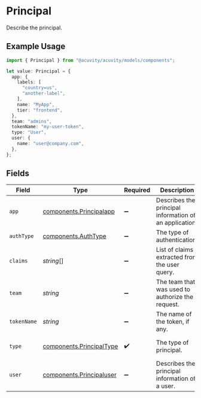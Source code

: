 # Principal

Describe the principal.

## Example Usage

```typescript
import { Principal } from "@acuvity/acuvity/models/components";

let value: Principal = {
  app: {
    labels: [
      "country=us",
      "another-label",
    ],
    name: "MyApp",
    tier: "frontend",
  },
  team: "admins",
  tokenName: "my-user-token",
  type: "User",
  user: {
    name: "user@company.com",
  },
};
```

## Fields

| Field                                                                | Type                                                                 | Required                                                             | Description                                                          | Example                                                              |
| -------------------------------------------------------------------- | -------------------------------------------------------------------- | -------------------------------------------------------------------- | -------------------------------------------------------------------- | -------------------------------------------------------------------- |
| `app`                                                                | [components.Principalapp](../../models/components/principalapp.md)   | :heavy_minus_sign:                                                   | Describes the principal information of an application.               |                                                                      |
| `authType`                                                           | [components.AuthType](../../models/components/authtype.md)           | :heavy_minus_sign:                                                   | The type of authentication.                                          |                                                                      |
| `claims`                                                             | *string*[]                                                           | :heavy_minus_sign:                                                   | List of claims extracted from the user query.                        |                                                                      |
| `team`                                                               | *string*                                                             | :heavy_minus_sign:                                                   | The team that was used to authorize the request.                     | admins                                                               |
| `tokenName`                                                          | *string*                                                             | :heavy_minus_sign:                                                   | The name of the token, if any.                                       | my-user-token                                                        |
| `type`                                                               | [components.PrincipalType](../../models/components/principaltype.md) | :heavy_check_mark:                                                   | The type of principal.                                               | [<br/>"User"<br/>]                                                   |
| `user`                                                               | [components.Principaluser](../../models/components/principaluser.md) | :heavy_minus_sign:                                                   | Describes the principal information of a user.                       |                                                                      |